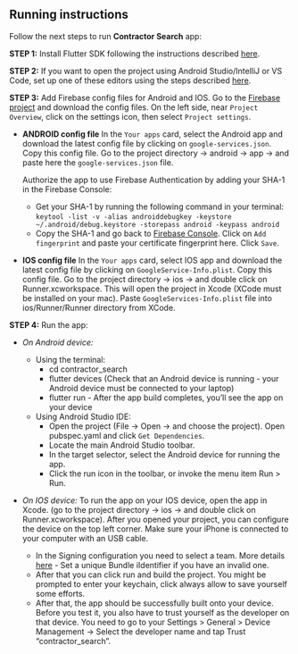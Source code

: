 ## Running instructions

Follow the next steps to run <b>Contractor Search</b> app:

<b>STEP 1:</b> Install Flutter SDK following the instructions described [here]( https://flutter.dev/docs/get-started/install).

<b>STEP 2:</b> If you want to open the project using Android Studio/IntelliJ or VS Code, set up one of these editors using the steps described [here](https://flutter.dev/docs/get-started/editor?tab=androidstudio).

<b>STEP 3:</b>  Add Firebase config files for Android and IOS. Go to the [Firebase project](https://console.firebase.google.com/u/1/project/contractorsearch-eeaf7/overview) and download the config files. On the left side, near `Project Overview`, click on the settings icon, then select `Project settings`.

- <b>ANDROID config file</b> In the `Your apps` card, select the Android app and download the latest config file by clicking on `google-services.json`. Copy this config file. Go to the project directory -> android -> app -> and paste here the `google-services.json` file.
   
   Authorize the app to use Firebase Authentication by adding your SHA-1 in the Firebase Console:
   
   - Get your SHA-1 by running the following command in your terminal: `keytool -list -v -alias androiddebugkey -keystore ~/.android/debug.keystore -storepass android -keypass android`
   - Copy the SHA-1 and go back to [Firebase Console](https://console.firebase.google.com/u/1/project/contractorsearch-eeaf7/settings/general/android:com.example.contractor_search). Click on `Add fingerprint` and paste your certificate fingerprint here. Click `Save`.


- <b>IOS config file</b> In the `Your apps` card, select IOS app and download the latest config file by clicking on `GoogleService-Info.plist`. Copy this config file. Go to the project directory -> ios -> and double click on Runner.xcworkspace. This will open the project in Xcode (XCode must be installed on your mac). Paste `GoogleServices-Info.plist` file into ios/Runner/Runner directory from XCode.

<b>STEP 4:</b> Run the app:
  
  - <i>On Android device:</i>
     - Using the terminal:
         - cd contractor_search
         - flutter devices (Check that an Android device is running - your Android device must be connected to your laptop)
         - flutter run - After the app build completes, you’ll see the app on your device
     - Using Android Studio IDE: 
          - Open the project (File -> Open -> and choose the project). Open pubspec.yaml and click `Get Dependencies`. 
          - Locate the main Android Studio toolbar.
          - In the target selector, select the Android device for running the app.
          - Click the run icon in the toolbar, or invoke the menu item Run > Run.

  - <i>On IOS device:</i>
       To run the app on your IOS device, open the app in Xcode. (go to the project directory -> ios -> and double click on Runner.xcworkspace). After you opened your project, you can configure the device on the top left corner. Make sure your iPhone is connected to your computer with an USB cable. 
       - In the Signing configuration you need to select a team. More details [here](https://medium.com/front-end-weekly/how-to-test-your-flutter-ios-app-on-your-ios-device-75924bfd75a8)
        - Set a unique Bundle iIdentifier if you have an invalid one.
     - After that you can click run and build the project. You might be prompted to enter your keychain, click always allow to save yourself some efforts.
     - After that, the app should be successfully built onto your device. Before you test it, you also have to trust yourself as the developer on that device. You need to go to your Settings > General > Device Management -> Select the developer name and tap Trust “contractor_search”.
